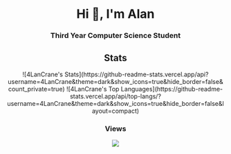 <h1 align="center">Hi 👋, I'm Alan</h1>
<h3 align="center">Third Year Computer Science Student</h3>




<div align="center">
  <h2>Stats</h2>



<div align="center">
![4LanCrane's Stats](https://github-readme-stats.vercel.app/api?username=4LanCrane&theme=dark&show_icons=true&hide_border=false&count_private=true)
![4LanCrane's Top Languages](https://github-readme-stats.vercel.app/api/top-langs/?username=4LanCrane&theme=dark&show_icons=true&hide_border=false&layout=compact)
<h3>Views</h3>
  <img src="https://profile-counter.glitch.me/4LanCrane/count.svg?"  />


</div>
